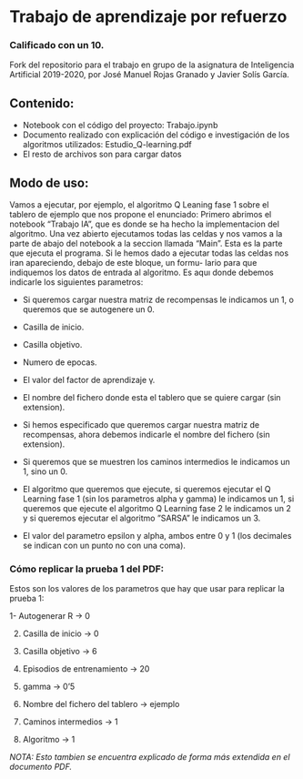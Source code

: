 # Trabajo de aprendizaje por refuerzo
### Calificado con un 10.

Fork del repositorio para el trabajo en grupo de la asignatura de Inteligencia Artificial 2019-2020, por José Manuel Rojas Granado y Javier Solís García.

## Contenido:

- Notebook con el código del proyecto: Trabajo.ipynb
- Documento realizado con explicación del código e investigación de los algoritmos utilizados: Estudio_Q-learning.pdf
- El resto de archivos son para cargar datos

## Modo de uso:


Vamos a ejecutar, por ejemplo, el algoritmo Q Leaning fase
1 sobre el tablero de ejemplo que nos propone el enunciado:
Primero abrimos el notebook “Trabajo IA”, que es donde
se ha hecho la implementacion del algoritmo. Una vez abierto 
ejecutamos todas las celdas y nos vamos a la parte de abajo
del notebook a la seccion llamada  “Main”. Esta es la parte
que ejecuta el programa. Si le hemos dado a ejecutar todas las
celdas nos iran apareciendo, debajo de este bloque, un formu- 
lario para que indiquemos los datos de entrada al algoritmo.
Es aquı donde debemos indicarle los siguientes parametros: 

- Si queremos cargar nuestra matriz de recompensas le
indicamos un 1, o queremos que se autogenere un 0.

- Casilla de inicio.

- Casilla objetivo.

- Numero de  epocas. 

- El valor del factor de aprendizaje γ.

- El nombre del fichero donde esta el tablero que se quiere cargar (sin extension). 

- Si hemos especificado que queremos cargar nuestra matriz de recompensas, ahora debemos indicarle el nombre del fichero (sin extension). 

- Si queremos que se muestren los caminos intermedios le indicamos un 1, sino un 0.

- El algoritmo que queremos que ejecute, si queremos ejecutar el Q Learning fase 1 (sin los parametros alpha y gamma) le indicamos un 1, si queremos que ejecute el algoritmo
Q Learning fase 2 le indicamos un 2 y si queremos ejecutar el algoritmo ”SARSA” le indicamos un 3.

- El valor del parametro epsilon y alpha, ambos entre 0 y 1 (los decimales se indican con un punto no con una coma).

### Cómo replicar la prueba 1 del PDF:

Estos son los valores de los parametros que hay que usar para replicar la prueba 1:

1- Autogenerar R -> 0

2. Casilla de inicio -> 0

3. Casilla objetivo -> 6

4. Episodios de entrenamiento -> 20

5. gamma -> 0’5

6. Nombre del fichero del tablero -> ejemplo

7. Caminos intermedios -> 1

8. Algoritmo -> 1

*NOTA: Esto tambien se encuentra explicado de forma más extendida en el documento PDF.*
